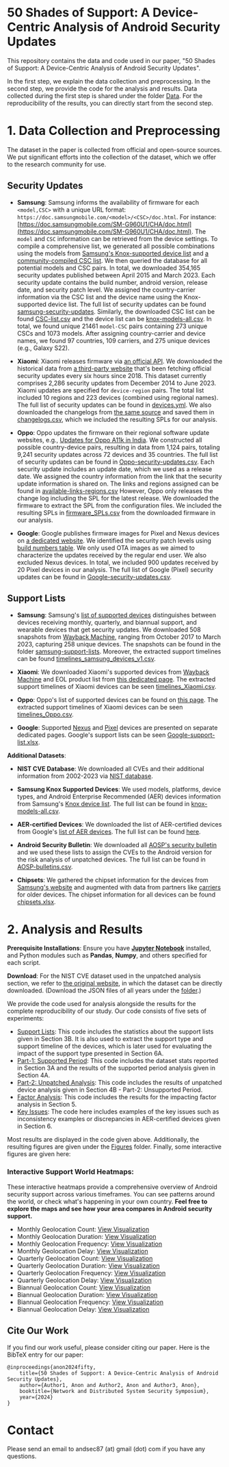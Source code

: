 # 50 Shades of Support: A Device-Centric Analysis of Android Security Updates

This repository contains the data and code used in our paper, "50 Shades of Support: A Device-Centric Analysis of Android Security Updates".

In the first step, we explain the data collection and preprocessing. In the second step, we provide the code for the analysis and results. Data collected during the first step is shared under the folder [Data](https://github.com/andsec87/Android-Security-Updates/tree/main/Data). For the reproducibility of the results, you can directly start from the second step. 

# 1. Data Collection and Preprocessing

The dataset in the paper is collected from official and open-source sources. We put significant efforts into the collection of the dataset, which we offer to the research community for use.

## Security Updates
- **Samsung**: Samsung informs the availability of firmware for each `<model,CSC>` with a unique URL format: `https://doc.samsungmobile.com/<model>/<CSC>/doc.html`. For instance: [https://doc.samsungmobile.com/SM-G960U1/CHA/doc.html](https://doc.samsungmobile.com/SM-G960U1/CHA/doc.html). The `model` and `CSC` information can be retrieved from the device settings. To compile a comprehensive list, we generated all possible combinations using the models from [Samsung's Knox-supported device list](https://www.samsungknox.com/en/knox-platform/supported-devices) and [a community-compiled CSC list](https://tsar3000.com/list-of-samsung-csc-codes-samsung-firmware-csc-codes). We then queried the database for all potential models and CSC pairs. In total, we downloaded 354,165 security updates published between April 2015 and March 2023. Each security update contains the build number, android version, release date, and security patch level. We assigned the country-carrier information via the CSC list and the device name using the Knox-supported device list. The full list of security updates can be found [samsung-security-updates](./Data/Samsung/samsung-security-updates/). Similarly, the downloaded CSC list can be found [CSC-list.csv](./Data/Samsung/CSC-list.csv) and the device list can be [knox-models-all.csv](./Data/Samsung/knox-models-all.csv). In total, we found unique 21461 `model-CSC` pairs containing 273 unique CSCs and 1073 models. After assigning country-carrier and device names, we found 97 countries, 109 carriers, and 275 unique devices (e.g., Galaxy S22). 

- **Xiaomi**: Xiaomi releases firmware via [an official API](https://sgp-api.buy.mi.com/bbs/api/global/phone/getlinepackagelist). We downloaded the historical data from [a third-party website](https://github.com/XiaomiFirmwareUpdater/miui-updates-tracker/blob/master/data/latest.yml) that's been fetching official security updates every six hours since 2018. This dataset currently comprises 2,286 security updates from December 2014 to June 2023. Xiaomi updates are specified for `device-region` pairs. The total list included 10 regions and 223 devices (combined using regional names). The full list of security updates can be found in [devices.yml](./Data/Xiaomi/devices.yml). We also downloaded the changelogs from [the same source](https://xiaomifirmwareupdater.com/miui/) and saved them in [changelogs.csv](./Data/Xiaomi/changelogs.csv), which we included the resulting SPLs for our analysis.

- **Oppo**: Oppo updates the firmware on their regional software update websites, e.g., [Updates for Oppo A11k in India](https://support.oppo.com/in/software-update/software-download/?m=A11k). We constructed all possible country-device pairs, resulting in data from 1,124 pairs, totaling 9,241 security updates across 72 devices and 35 countries. The full list of security updates can be found in [Oppo-security-updates.csv](./Data/Oppo/Oppo-security-updates.csv). Each security update includes an update date, which we used as a release date. We assigned the country information from the link that the security update information is shared on. The links and regions assigned can be found in [available-links-regions.csv](./Data/Oppo/available-links-regions.csv) However, Oppo only releases the change log including the SPL for the latest release. We downloaded the firmware to extract the SPL from the configuration files. We included the resulting SPLs in [firmware_SPLs.csv](./Data/Oppo/firmware_SPLs.csv) from the downloaded firmware in our analysis. 

- **Google**: Google publishes firmware images for Pixel and Nexus devices on [a dedicated website](https://developers.google.com/android/images). We identified the security patch levels using [build numbers table](https://source.android.com/docs/setup/about/build-numbers). We only used OTA images as we aimed to characterize the updates received by the regular end user. We also excluded Nexus devices. In total, we included 900 updates received by 20 Pixel devices in our analysis. The full list of Google (Pixel) security updates can be found in [Google-security-updates.csv](./Data/Google/Google-security-updates.csv).

## Support Lists

- **Samsung**: Samsung's [list of supported devices](https://security.samsungmobile.com/workScope.smsb) distinguishes between devices receiving monthly, quarterly, and biannual support, and wearable devices that get security updates. We downloaded 508 snapshots from [Wayback Machine](https://web.archive.org/web/20230401000000*/https://security.samsungmobile.com/workScope.smsb), ranging from October 2017 to March 2023, capturing 258 unique devices. The snapshots can be found in the folder [samsung-support-lists](./Data/Samsung/samsung-support-lists/). Moreover, the extracted support timelines can be found [timelines_samsung_devices_v1.csv](./Data/Samsung/timelines_samsung_devices_v1.csv).

- **Xiaomi**: We downloaded Xiaomi's supported devices from [Wayback Machine](https://web.archive.org/web/20210501000000*/https:/www.mi.com/global/service/support/security-update.html) and EOL product list from [this dedicated page](https://trust.mi.com/misrc/updates/phone?tab=policy). The extracted support timelines of Xiaomi devices can be seen [timelines_Xiaomi.csv](./Data/Xiaomi/timelines_Xiaomi.csv).

- **Oppo**: Oppo's list of supported devices can be found on [this page](https://security.oppo.com/en/mend). The extracted support timelines of Xiaomi devices can be seen [timelines_Oppo.csv](./Data/Oppo/timelines_Oppo.csv).

- **Google**: Supported [Nexus](https://support.google.com/nexus/answer/11227897) and [Pixel](https://support.google.com/pixelphone/answer/4457705) devices are presented on separate dedicated pages. Google's support lists can be seen [Google-support-list.xlsx](./Data/Google/Google-support-list.xlsx).

**Additional Datasets**:

- **NIST CVE Database**: We downloaded all CVEs and their additional information from 2002-2023 via [NIST database](https://nvd.nist.gov/vuln/data-feeds). 

- **Samsung Knox Supported Devices**: We used models, platforms, device types, and Android Enterprise Recommended (AER) devices information from Samsung's [Knox device list](https://www.samsungknox.com/en/knox-platform/supported-devices). The full list can be found in [knox-models-all.csv](./Data/Samsung/knox-models-all.csv).

- **AER-certified Devices**: We downloaded the list of AER-certified devices from Google's [list of AER devices](https://androidenterprisepartners.withgoogle.com/). The full list can be found [here](./Data/AER-devices-all-vendors.xlsx).

- **Android Security Bulletin**: We downloaded all [AOSP's security bulletin](https://source.android.com/docs/security/bulletin) and we used these lists to assign the CVEs to the Android version for the risk analysis of unpatched devices. The full list can be found in [AOSP-bulletins.csv](./Data/AOSP-bulletins.csv).

- **Chipsets**: We gathered the chipset information for the devices from [Samsung's website](https://www.samsung.com/us/smartphones/galaxy-s22-ultra/buy/galaxy-s22-ultra-128gb-unlocked-sm-s908uzkaxaa/) and augmented with data from partners like [carriers](https://www.t-mobile.com/cell-phone/samsung-galaxy-s22) for older devices. The chipset information for all devices can be found [chipsets.xlsx](./Data/chipsets.xlsx).


# 2. Analysis and Results

**Prerequisite Installations**: Ensure you have [**Jupyter Notebook**](https://jupyter.org/install) installed, and Python modules such as **Pandas**, **Numpy**, and others specified for each script.  

**Download**: For the NIST CVE dataset used in the unpatched analysis section, we refer to [the original website](https://nvd.nist.gov/vuln/data-feeds), in which the dataset can be directly downloaded. (Download the JSON files of all years under the [folder](./Data/NIST-all/).)

We  provide the code used for analysis alongside the results for the complete reproducibility of our study. Our code consists of five sets of experiments:

 - [Support Lists](./Code/1-Support-Lists.ipynb): This code includes the statistics about the support lists given in Section 3B. It is also used to extract the support type and support timeline of the devices, which is later used for evaluating the impact of the support type presented in Section 6A. 
 - [Part-1: Supported Period](./Code/2-Part-1-Supported-Period.ipynb): This code includes the dataset stats reported in Section 3A and the results of the supported period analysis given in Section 4A.
 - [Part-2: Unpatched Analysis](./Code/3-Part-2-Unpatched-Analysis.ipynb): This code includes the results of unpatched device analysis given in Section 4B - Part-2: Unsupported Period. 
 - [Factor Analysis](./Code/4-Factor-Analysis.ipynb): This code includes the results for the impacting factor analysis in Section 5.
 - [Key Issues](./Code/5-Key-Issues.ipynb): The code here includes examples of the key issues such as inconsistency examples or discrepancies in AER-certified devices given in Section 6.

Most results are displayed in the code given above. Additionally, the resulting figures are given under the [Figures](https://github.com/andsec87/Android-Security-Updates/tree/main/Results) folder. Finally, some interactive figures are given here: 

### Interactive Support World Heatmaps:

These interactive heatmaps provide a comprehensive overview of Android security support across various timeframes. You can see patterns around the world, or check what's happening in your own country. **Feel free to explore the maps and see how your area compares in Android security support.**

- Monthly Geolocation Count: [View Visualization](https://andsec87.github.io/Android-Security-Updates/Results/InteractiveFigures/geolocation_monthly_count.html)
- Monthly Geolocation Duration: [View Visualization](https://andsec87.github.io/Android-Security-Updates/Results/InteractiveFigures/geolocation_monthly_duration.html)
- Monthly Geolocation Frequency: [View Visualization](https://andsec87.github.io/Android-Security-Updates/Results/InteractiveFigures/geolocation_monthly_frequency.html)
- Monthly Geolocation Delay: [View Visualization](https://andsec87.github.io/Android-Security-Updates/Results/InteractiveFigures/geolocation_monthly_delay.html)
- Quarterly Geolocation Count: [View Visualization](https://andsec87.github.io/Android-Security-Updates/Results/InteractiveFigures/geolocation_quarterly_count.html)
- Quarterly Geolocation Duration: [View Visualization](https://andsec87.github.io/Android-Security-Updates/Results/InteractiveFigures/geolocation_quarterly_duration.html)
- Quarterly Geolocation Frequency: [View Visualization](https://andsec87.github.io/Android-Security-Updates/Results/InteractiveFigures/geolocation_quarterly_frequency.html)
- Quarterly Geolocation Delay: [View Visualization](https://andsec87.github.io/Android-Security-Updates/Results/InteractiveFigures/geolocation_quarterly_delay.html)
- Biannual Geolocation Count: [View Visualization](https://andsec87.github.io/Android-Security-Updates/Results/InteractiveFigures/geolocation_biannual_count.html)
- Biannual Geolocation Duration: [View Visualization](https://andsec87.github.io/Android-Security-Updates/Results/InteractiveFigures/geolocation_biannual_duration.html)
- Biannual Geolocation Frequency: [View Visualization](https://andsec87.github.io/Android-Security-Updates/Results/InteractiveFigures/geolocation_biannual_frequency.html)
- Biannual Geolocation Delay: [View Visualization](https://andsec87.github.io/Android-Security-Updates/Results/InteractiveFigures/geolocation_biannual_delay.html)



## Cite Our Work

If you find our work useful, please consider citing our paper. Here is the BibTeX entry for our paper:

```
@inproceedings{anon2024fifty,
    title={50 Shades of Support: A Device-Centric Analysis of Android Security Updates},
    author={Author1, Anon and Author2, Anon and Author3, Anon},
    booktitle={Network and Distributed System Security Symposium},
    year={2024}
}
```

# Contact

Please send an email to andsec87 (at) gmail (dot) com if you have any questions.

 

 

 
 
 
 


